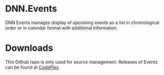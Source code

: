 # DNN.Events
 DNN Events manages display of upcoming events as a list in chronological order or in calendar format with additional information
 
# Downloads
This Github repo is only used for source management. 
Releases of Events can be found at [CodePlex](http://dnnevents.codeplex.com).

